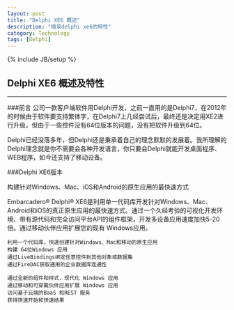 ```yaml
---
layout: post
title: "Delphi XE6 概述"
description: "摘录delphi xe6的特性"
category: Technology
tags: [Delphi]
---
```

{% include JB/setup %}

## Delphi XE6 概述及特性

------

###前言
公司一款客户端软件用Delphi开发，之前一直用的是Delphi7，在2012年的时候由于软件要支持繁体字，在Delphi7上几经尝试后，最终还是决定用XE2进行升级。但由于一些控件没有64位版本的问题，没有把软件升级到64位。

Delphi已经没落多年，但Delphi还是秉承着自己的理念默默的发展着。我所理解的Delphi理念就是你不需要会各种开发语言，你只要会Delphi就能开发桌面程序、WEB程序，如今还支持了移动设备。

###Delphi XE6版本

构建针对Windows、Mac、iOS和Android的原生应用的最快速方式

Embarcadero® Delphi® XE6是利用单一代码库开发针对Windows、Mac、Android和iOS的真正原生应用的最快速方式。通过一个久经考验的可视化开发环境、带有源代码和完全访问平台API的组件框架，开发多设备应用速度加快5-20倍。通过移动伙伴应用扩展您的现有 Windows应用。

    利用一个代码库，快速创建针对Windows、Mac和移动的原生应用
    构建 64位Windows 应用
    通过LiveBindings绑定任意控件到其他对象或数据集
    通过FireDAC获取通用的企业数据库连通性

    通过全新的组件和样式，现代化 Windows 应用
    通过移动和可穿戴伙伴应用扩展 Windows 应用
    访问基于云端的BaaS 和REST 服务
    获得快速开始和快速结果

